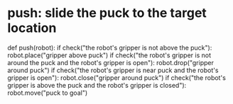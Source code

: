 # push: slide the puck to the target location
def push(robot):
    if check("the robot's gripper is not above the puck"):
        robot.place("gripper above puck")
    if check("the robot's gripper is not around the puck and the robot's gripper is open"):
        robot.drop("gripper around puck")
    if check("the robot's gripper is near puck and the robot's gripper is open"):
        robot.close("gripper around puck")
    if check("the robot's gripper is above the puck and the robot's gripper is closed"):
        robot.move("puck to goal")
